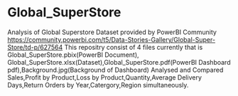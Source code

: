 # Global_SuperStore
Analysis of Global Superstore Dataset provided by PowerBI Community https://community.powerbi.com/t5/Data-Stories-Gallery/Global-Super-Store/td-p/627564
This repositry consist of 4 files currently that is Global_SuperStore.pbix(PowerBI Document), Global_SuperStore.xlsx(Dataset),Global_SuperStore.pdf(PowerBI Dashboard pdf),Background.jpg(Background of Dashboard)
Analysed and Compared Sales,Profit by Product,Loss by Product,Quantity,Average Delivery Days,Return Orders by Year,Catergory,Region simultaneously.
